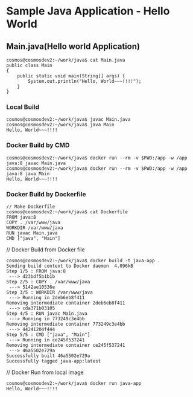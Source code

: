 # Sample Java Application - Hello World


## Main.java(Hello world Application)
```
cosmos@cosmosdev2:~/work/java$ cat Main.java
public class Main
{
    public static void main(String[] args) {
        System.out.println("Hello, World~~~!!!!");
    }
}
```

### Local Build 
```
cosmos@cosmosdev2:~/work/java$ javac Main.java
cosmos@cosmosdev2:~/work/java$ java Main
Hello, World~~~!!!!
```

### Docker Build by CMD 
```
cosmos@cosmosdev2:~/work/java$ docker run --rm -v $PWD:/app -w /app java:8 javac Main.java
cosmos@cosmosdev2:~/work/java$ docker run --rm -v $PWD:/app -w /app java:8 java Main
Hello, World~~~!!!!
```

### Docker Build by Dockerfile
```
// Make Dockerfile
cosmos@cosmosdev2:~/work/java$ cat Dockerfile
FROM java:8
COPY . /var/www/java
WORKDIR /var/www/java
RUN javac Main.java
CMD ["java", "Main"]
```
// Docker Build from Docker file
```
cosmos@cosmosdev2:~/work/java$ docker build -t java-app .
Sending build context to Docker daemon  4.096kB
Step 1/5 : FROM java:8
 ---> d23bdf5b1b1b
Step 2/5 : COPY . /var/www/java
 ---> 5142ae10536e
Step 3/5 : WORKDIR /var/www/java
 ---> Running in 2deb6eb8f411
Removing intermediate container 2deb6eb8f411
 ---> cda371b03105
Step 4/5 : RUN javac Main.java
 ---> Running in 773249c3e4bb
Removing intermediate container 773249c3e4bb
 ---> 44241204f444
Step 5/5 : CMD ["java", "Main"]
 ---> Running in ce245f537241
Removing intermediate container ce245f537241
 ---> 46a5502e729a
Successfully built 46a5502e729a
Successfully tagged java-app:latest
```
// Docker Run from local image
```
cosmos@cosmosdev2:~/work/java$ docker run java-app
Hello, World~~~!!!!
```


